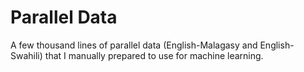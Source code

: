 Parallel Data
==============

A few thousand lines of parallel data (English-Malagasy and English-Swahili)
that I manually prepared to use for machine learning.
